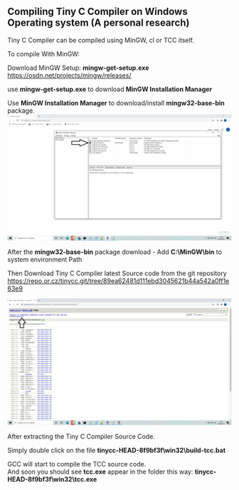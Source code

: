 ## Compiling Tiny C Compiler on Windows Operating system (A personal research)
Tiny C Compiler can be compiled using MinGW, cl or TCC itself. 

To compile With MinGW:

Download MinGW Setup: **mingw-get-setup.exe**  
https://osdn.net/projects/mingw/releases/

use **mingw-get-setup.exe** to download **MinGW Installation Manager**

Use **MinGW Installation Manager** to download/install **mingw32-base-bin** package.
![](MinGW%20Installation%20Manager.png)

After the **mingw32-base-bin** package download - Add **C:\MinGW\bin** to system environment Path



Then Download Tiny C Compiler latest Source code from the git repository
https://repo.or.cz/tinycc.git/tree/89ea62481d111ebd3045621b44a542a0ff1e63e9

![](TCC-git-repository.png)

After extracting the Tiny C Compiler Source Code.

Simply double click on the file  **tinycc-HEAD-8f9bf3f\win32\build-tcc.bat**

GCC will start to compile the TCC source code.  
And soon you should see **tcc.exe**  appear in the folder this way: **tinycc-HEAD-8f9bf3f\win32\tcc.exe**
